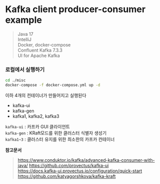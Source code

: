 # Kafka client producer-consumer example

> Java 17   
> IntelliJ   
> Docker, docker-compose   
> Confluent Kafka 7.3.3   
> UI for Apache Kafka

### 로컬에서 실행하기

```bash
cd ./misc
docker-compose -f docker-compose.yml up -d
```

이하 4개의 컨테이너가 만들어지고 실행된다

- kafka-ui
- kafka-gen
- kafka1, kafka2, kafka3

`kafka-ui` : 카프카 GUI 클라이언트   
`kafka-gen` : KRaft모드를 위한 클러스터 식별자 생성기   
`kafka1~3` : 클러스터 유지를 위한 최소한의 카프카 컨테이너   

**참고문서**

> https://www.conduktor.io/kafka/advanced-kafka-consumer-with-java/
> https://github.com/provectus/kafka-ui   
> https://docs.kafka-ui.provectus.io/configuration/quick-start   
> https://github.com/katyagorshkova/kafka-kraft
